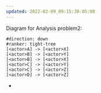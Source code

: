 ```yaml
---
updated: 2022-02-09_09:15:30-05:00
---
```

Diagram for Analysis problem2:

```nomnoml
#direction: down
#ranker: tight-tree
[<actor>A] -> [<actor>X]
[<actor>B] -> [<actor>Y]
[<actor>B] -> [<actor>X]
[<actor>C] -> [<actor>Y]
[<actor>C] -> [<actor>Z]
[<actor>D] -> [<actor>Z]
```

-